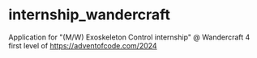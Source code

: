 # internship_wandercraft
Application for "(M/W) Exoskeleton Control internship" @ Wandercraft
4 first level of https://adventofcode.com/2024
